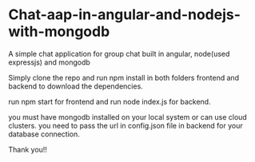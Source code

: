 # Chat-aap-in-angular-and-nodejs-with-mongodb
A simple chat application for group chat built in angular, node(used expressjs) and mongodb

Simply clone the repo and run npm install in both folders frontend and backend to download the dependencies.

run npm start for frontend and run node index.js for backend.

you must have mongodb installed on your local system or can use cloud clusters. you need to pass the url in config.json file in backend
for your database connection.

Thank you!!
